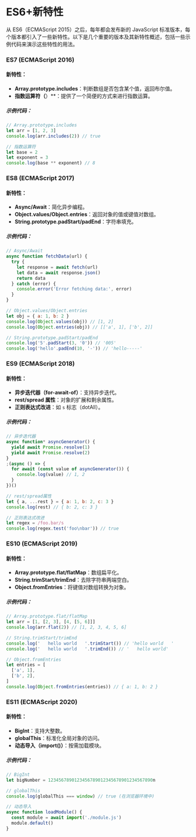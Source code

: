 # ES6+新特性

从 ES6（ECMAScript 2015）之后，每年都会发布新的 JavaScript 标准版本，每个版本都引入了一些新特性。以下是几个重要的版本及其新特性概述，包括一些示例代码来演示这些特性的用法。

### ES7 (ECMAScript 2016)

#### 新特性：

- **Array.prototype.includes**：判断数组是否包含某个值，返回布尔值。
- **指数运算符（**）\*\*：提供了一个简便的方式来进行指数运算。

##### 示例代码：

```javascript
// Array.prototype.includes
let arr = [1, 2, 3]
console.log(arr.includes(2)) // true

// 指数运算符
let base = 2
let exponent = 3
console.log(base ** exponent) // 8
```

### ES8 (ECMAScript 2017)

#### 新特性：

- **Async/Await**：简化异步编程。
- **Object.values/Object.entries**：返回对象的值或键值对数组。
- **String.prototype.padStart/padEnd**：字符串填充。

##### 示例代码：

```javascript
// Async/Await
async function fetchData(url) {
  try {
    let response = await fetch(url)
    let data = await response.json()
    return data
  } catch (error) {
    console.error('Error fetching data:', error)
  }
}

// Object.values/Object.entries
let obj = { a: 1, b: 2 }
console.log(Object.values(obj)) // [1, 2]
console.log(Object.entries(obj)) // [['a', 1], ['b', 2]]

// String.prototype.padStart/padEnd
console.log('5'.padStart(3, '0')) // '005'
console.log('hello'.padEnd(10, '-')) // 'hello-----'
```

### ES9 (ECMAScript 2018)

#### 新特性：

- **异步迭代器（for-await-of）**：支持异步迭代。
- **rest/spread 属性**：对象的扩展和剩余属性。
- **正则表达式改进**：如 `s` 标志（dotAll）。

##### 示例代码：

```javascript
// 异步迭代器
async function* asyncGenerator() {
  yield await Promise.resolve(1)
  yield await Promise.resolve(2)
}
;(async () => {
  for await (const value of asyncGenerator()) {
    console.log(value) // 1, 2
  }
})()

// rest/spread属性
let { a, ...rest } = { a: 1, b: 2, c: 3 }
console.log(rest) // { b: 2, c: 3 }

// 正则表达式改进
let regex = /foo.bar/s
console.log(regex.test('foo\nbar')) // true
```

### ES10 (ECMAScript 2019)

#### 新特性：

- **Array.prototype.flat/flatMap**：数组扁平化。
- **String.trimStart/trimEnd**：去除字符串两端空白。
- **Object.fromEntries**：将键值对数组转换为对象。

##### 示例代码：

```javascript
// Array.prototype.flat/flatMap
let arr = [1, [2, 3], [4, [5, 6]]]
console.log(arr.flat(2)) // [1, 2, 3, 4, 5, 6]

// String.trimStart/trimEnd
console.log('   hello world   '.trimStart()) // 'hello world   '
console.log('   hello world   '.trimEnd()) // '   hello world'

// Object.fromEntries
let entries = [
  ['a', 1],
  ['b', 2],
]
console.log(Object.fromEntries(entries)) // { a: 1, b: 2 }
```

### ES11 (ECMAScript 2020)

#### 新特性：

- **BigInt**：支持大整数。
- **globalThis**：标准化全局对象的访问。
- **动态导入（import()）**：按需加载模块。

##### 示例代码：

```javascript
// BigInt
let bigNumber = 1234567890123456789012345678901234567890n

// globalThis
console.log(globalThis === window) // true (在浏览器环境中)

// 动态导入
async function loadModule() {
  const module = await import('./module.js')
  module.default()
}
```
